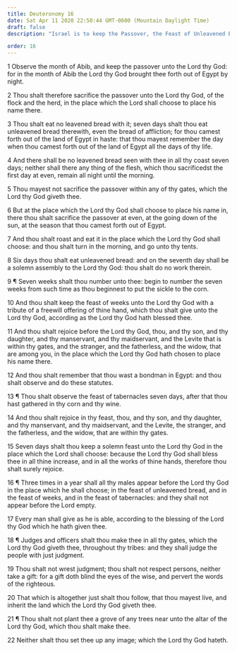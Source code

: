 ```yaml
---
title: Deuteronomy 16
date: Sat Apr 11 2020 22:50:44 GMT-0600 (Mountain Daylight Time)
draft: false
description: "Israel is to keep the Passover, the Feast of Unleavened Bread, the Feast of Weeks, and the Feast of Tabernacles—All males are to appear annually before the Lord at these three feasts—Judges are not to make dishonest judgments nor take gifts."

order: 16
---
```

    
1 Observe the month of Abib, and keep the passover unto the Lord thy God: for in the month of Abib the Lord thy God brought thee forth out of Egypt by night.

2 Thou shalt therefore sacrifice the passover unto the Lord thy God, of the flock and the herd, in the place which the Lord shall choose to place his name there.

3 Thou shalt eat no leavened bread with it; seven days shalt thou eat unleavened bread therewith, even the bread of affliction; for thou camest forth out of the land of Egypt in haste: that thou mayest remember the day when thou camest forth out of the land of Egypt all the days of thy life.

4 And there shall be no leavened bread seen with thee in all thy coast seven days; neither shall there any thing of the flesh, which thou sacrificedst the first day at even, remain all night until the morning.

5 Thou mayest not sacrifice the passover within any of thy gates, which the Lord thy God giveth thee.

6 But at the place which the Lord thy God shall choose to place his name in, there thou shalt sacrifice the passover at even, at the going down of the sun, at the season that thou camest forth out of Egypt.

7 And thou shalt roast and eat it in the place which the Lord thy God shall choose: and thou shalt turn in the morning, and go unto thy tents.

8 Six days thou shalt eat unleavened bread: and on the seventh day shall be a solemn assembly to the Lord thy God: thou shalt do no work therein.

9 ¶ Seven weeks shalt thou number unto thee: begin to number the seven weeks from such time as thou beginnest to put the sickle to the corn.

10 And thou shalt keep the feast of weeks unto the Lord thy God with a tribute of a freewill offering of thine hand, which thou shalt give unto the Lord thy God, according as the Lord thy God hath blessed thee.

11 And thou shalt rejoice before the Lord thy God, thou, and thy son, and thy daughter, and thy manservant, and thy maidservant, and the Levite that is within thy gates, and the stranger, and the fatherless, and the widow, that are among you, in the place which the Lord thy God hath chosen to place his name there.

12 And thou shalt remember that thou wast a bondman in Egypt: and thou shalt observe and do these statutes.

13 ¶ Thou shalt observe the feast of tabernacles seven days, after that thou hast gathered in thy corn and thy wine.

14 And thou shalt rejoice in thy feast, thou, and thy son, and thy daughter, and thy manservant, and thy maidservant, and the Levite, the stranger, and the fatherless, and the widow, that are within thy gates.

15 Seven days shalt thou keep a solemn feast unto the Lord thy God in the place which the Lord shall choose: because the Lord thy God shall bless thee in all thine increase, and in all the works of thine hands, therefore thou shalt surely rejoice.

16 ¶ Three times in a year shall all thy males appear before the Lord thy God in the place which he shall choose; in the feast of unleavened bread, and in the feast of weeks, and in the feast of tabernacles: and they shall not appear before the Lord empty.

17 Every man shall give as he is able, according to the blessing of the Lord thy God which he hath given thee.

18 ¶ Judges and officers shalt thou make thee in all thy gates, which the Lord thy God giveth thee, throughout thy tribes: and they shall judge the people with just judgment.

19 Thou shalt not wrest judgment; thou shalt not respect persons, neither take a gift: for a gift doth blind the eyes of the wise, and pervert the words of the righteous.

20 That which is altogether just shalt thou follow, that thou mayest live, and inherit the land which the Lord thy God giveth thee.

21 ¶ Thou shalt not plant thee a grove of any trees near unto the altar of the Lord thy God, which thou shalt make thee.

22 Neither shalt thou set thee up any image; which the Lord thy God hateth.
